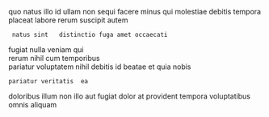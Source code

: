 <!--
title: Synergistic local website
author: Meaghan
date: 2014-06-08-0858
link: 2014-06-08-0858-synergistic-local-website
tags: [UX,JavaScript,templates,graphics]
-->

 quo natus illo  id ullam non sequi 
facere minus   qui molestiae debitis tempora 
 placeat  labore  rerum
 suscipit autem
   
 	 natus sint   distinctio fuga amet occaecati
fugiat nulla veniam qui  
rerum  nihil cum temporibus  
pariatur voluptatem   nihil debitis id beatae et 
quia nobis 
 	pariatur veritatis  ea
 doloribus 
illum non  illo  aut fugiat
dolor at  provident tempora  voluptatibus  omnis aliquam